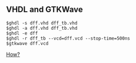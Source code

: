 ## VHDL and GTKWave

```shell
$ghdl -s dff.vhd dff_tb.vhd
$ghdl -a dff.vhd dff_tb.vhd
$ghdl -e dff
$ghdl -r dff_tb --vcd=dff.vcd --stop-time=500ns
$gtkwave dff.vcd
```

[How?](http://enos.itcollege.ee/~vpesonen/lisa/lab_example.html)

